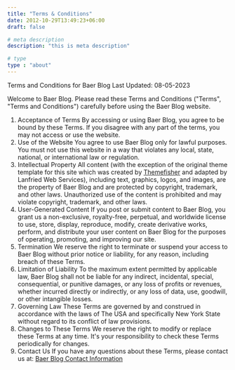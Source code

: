 ```yaml
---
title: "Terms & Conditions"
date: 2012-10-29T13:49:23+06:00
draft: false

# meta description
description: "this is meta description"

# type
type : "about"
---
```


Terms and Conditions for Baer Blog
Last Updated: 08-05-2023

Welcome to Baer Blog. Please read these Terms and Conditions ("Terms", "Terms and Conditions") carefully before using the Baer Blog website.
1. Acceptance of Terms
By accessing or using Baer Blog, you agree to be bound by these Terms. If you disagree with any part of the terms, you may not access or use the website.
2. Use of the Website
You agree to use Baer Blog only for lawful purposes. You must not use this website in a way that violates any local, state, national, or international law or regulation.
3. Intellectual Property
All content (with the exception of the original theme template for this site which was created by [Themefisher](https://themefisher.com/hugo-themes/) and adapted by Lanfried Web Services), including text, graphics, logos, and images, are the property of Baer Blog and are protected by copyright, trademark, and other laws. Unauthorized use of the content is prohibited and may violate copyright, trademark, and other laws.
4. User-Generated Content
If you post or submit content to Baer Blog, you grant us a non-exclusive, royalty-free, perpetual, and worldwide license to use, store, display, reproduce, modify, create derivative works, perform, and distribute your user content on Baer Blog for the purposes of operating, promoting, and improving our site.
5. Termination
We reserve the right to terminate or suspend your access to Baer Blog without prior notice or liability, for any reason, including breach of these Terms.
6. Limitation of Liability
To the maximum extent permitted by applicable law, Baer Blog shall not be liable for any indirect, incidental, special, consequential, or punitive damages, or any loss of profits or revenues, whether incurred directly or indirectly, or any loss of data, use, goodwill, or other intangible losses.
7. Governing Law
These Terms are governed by and construed in accordance with the laws of The USA and specifically New York State without regard to its conflict of law provisions.
8. Changes to These Terms
We reserve the right to modify or replace these Terms at any time. It's your responsibility to check these Terms periodically for changes.
9. Contact Us
If you have any questions about these Terms, please contact us at:
[Baer Blog Contact Information](http://localhost:1313/contact/)
